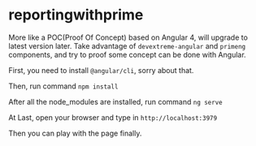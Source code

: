 # reportingwithprime
More like a POC(Proof Of Concept) based on Angular 4, will upgrade to latest version later.
Take advantage of ``devextreme-angular`` and ``primeng`` components, and try to proof some concept can be done with Angular.

First,
you need to install ``@angular/cli``,
sorry about that.

Then,
run command ``npm install``

After all the node_modules are installed,
run command ``ng serve``

At Last, open your browser and type in ``http://localhost:3979``

Then you can play with the page finally.
